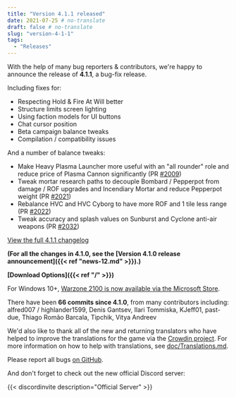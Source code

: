 ```yaml
---
title: "Version 4.1.1 released"
date: 2021-07-25 # no-translate
draft: false # no-translate
slug: "version-4-1-1"
tags:
  - "Releases"
---
```


With the help of many bug reporters & contributors, we're happy to announce the release of **4.1.1**, a bug-fix release.

Including fixes for:
- Respecting Hold & Fire At Will better
- Structure limits screen lighting
- Using faction models for UI buttons
- Chat cursor position
- Beta campaign balance tweaks
- Compilation / compatibility issues

And a number of balance tweaks:
- Make Heavy Plasma Launcher more useful with an "all rounder" role and reduce price of Plasma Cannon significantly (PR [#2009](https://github.com/Warzone2100/warzone2100/pull/2009))
- Tweak mortar research paths to decouple Bombard / Pepperpot from damage / ROF upgrades and Incendiary Mortar and reduce Pepperpot weight (PR [#2021](https://github.com/Warzone2100/warzone2100/pull/2021))
- Rebalance HVC and HVC Cyborg to have more ROF and 1 tile less range (PR [#2022](https://github.com/Warzone2100/warzone2100/pull/2022))
- Tweak accuracy and splash values on Sunburst and Cyclone anti-air weapons (PR [#2032](https://github.com/Warzone2100/warzone2100/pull/2032))

[View the full 4.1.1 changelog](https://github.com/Warzone2100/warzone2100/raw/4.1.1/ChangeLog)

**(For all the changes in 4.1.0, see the [Version 4.1.0 release announcement]({{< ref "news-12.md" >}}).)**

**[Download Options]({{< ref "/" >}})**

For Windows 10+, [Warzone 2100 is now available via the Microsoft Store](https://www.microsoft.com/store/apps/9MW0Z4MPCS8C).

There have been **66 commits since 4.1.0**, from many contributors including: alfred007 / highlander1599, Denis Gantsev, Ilari Tommiska, KJeff01, past-due, Thiago Romão Barcala, Tipchik, Vitya Andreev

We'd also like to thank all of the new and returning translators who have helped to improve the translations for the game via the [Crowdin project](https://crowdin.com/project/warzone2100). For more information on how to help with translations, see [doc/Translations.md](https://github.com/Warzone2100/warzone2100/blob/master/doc/Translations.md#how-do-i-help-translate).

Please report all bugs [on GitHub](https://github.com/Warzone2100/warzone2100/issues).

And don't forget to check out the new official Discord server:

{{< discordinvite description="Official Server" >}}
